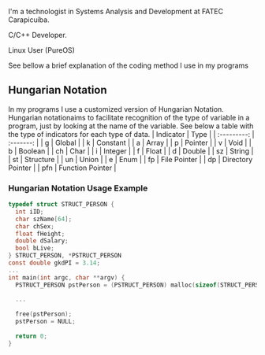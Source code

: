 I'm a technologist in Systems Analysis and Development at FATEC Carapicuíba.

C/C++ Developer.

Linux User (PureOS)

See bellow a brief explanation of the coding method I use in my programs
## Hungarian Notation
In my programs I use a customized version of Hungarian Notation.
Hungarian notationaims to facilitate recognition of the type of variable in a program, just by looking at the name of the variable.
See below a table with the type of indicators for each type of data.
| Indicator    | Type         |
| :---------:  | :-------:    |
| g            | Global       |
| k            | Constant     |
| a            | Array        | 
| p            | Pointer      |
| v            | Void         |
| b            | Boolean      |
| ch           | Char         |
| i            | Integer      |
| f            | Float        |
| d            | Double       |
| sz           | String       |
| st           | Structure    |
| un           | Union        |
| e            | Enum         |
| fp           | File Pointer |
| dp           | Directory Pointer |
| pfn          | Function Pointer |
### Hungarian Notation Usage Example
```c
typedef struct STRUCT_PERSON {
  int iID;
  char szName[64];
  char chSex;
  float fHeight;
  double dSalary;
  bool bLive;
} STRUCT_PERSON, *PSTRUCT_PERSON
const double gkdPI = 3.14; 
...
int main(int argc, char **argv) {
  PSTRUCT_PERSON pstPerson = (PSTRUCT_PERSON) malloc(sizeof(STRUCT_PERSON);
  
  ...
  
  free(pstPerson);
  pstPerson = NULL;
  
  return 0;
}
```
